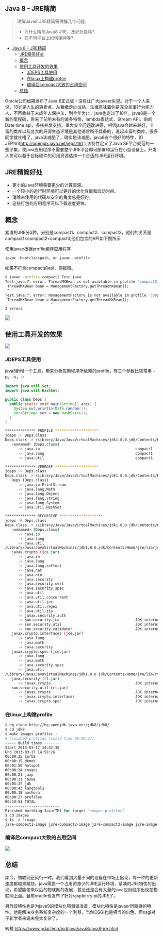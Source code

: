## Java 8 - JRE精简

> 理解Java8 JRE精简需理解几个问题: 
> 
> +   为什么精简Java8 JRE，及好处是啥?
> +   在不同平台上如何编译等?

+   [Java 8 - JRE精简](#java-8---jre%E7%B2%BE%E7%AE%80)
    +   [JRE精简好处](#jre%E7%B2%BE%E7%AE%80%E5%A5%BD%E5%A4%84)
    +   [概念](#%E6%A6%82%E5%BF%B5)
    +   [使用工具开发的效果](#%E4%BD%BF%E7%94%A8%E5%B7%A5%E5%85%B7%E5%BC%80%E5%8F%91%E7%9A%84%E6%95%88%E6%9E%9C)
        +   [JDEPS工具使用](#jdeps%E5%B7%A5%E5%85%B7%E4%BD%BF%E7%94%A8)
        +   [在linux上构建profile](#%E5%9C%A8linux%E4%B8%8A%E6%9E%84%E5%BB%BAprofile)
        +   [编译后compact大致的占用空间](#%E7%BC%96%E8%AF%91%E5%90%8Ecompact%E5%A4%A7%E8%87%B4%E7%9A%84%E5%8D%A0%E7%94%A8%E7%A9%BA%E9%97%B4)
    +   [总结](#%E6%80%BB%E7%BB%93)

Oracle公司如期发布了Java 8正式版！没有让广大javaer失望。对于一个人来说，18岁是人生的转折点，从稚嫩走向成熟，法律意味着你是完全民事行为能力人，不再收益于未成年人保护法，到今年为止，java也走过了18年，java8是一个新的里程碑，带来了前所未有的诸多特性，lambda表达式，Stream API，新的Date time api，多核并发支持，重大安全问题改进等，相信java会越来越好，丰富的类库以及庞大的开源生态环境是其他语言所不具备的，说起丰富的类库，很多同学就吐槽了，java该减肥了，确实是该减肥，java8有个很好的特性，即JEP161(http://openjdk.java.net/jeps/161 ),该特性定义了Java SE平台规范的一些子集，使java应用程序不需要整个JRE平台即可部署和运行在小型设备上。开发人员可以基于目标硬件的可用资源选择一个合适的JRE运行环境。

## JRE精简好处

+   更小的Java环境需要更少的计算资源。
+   一个较小的运行时环境可以更好的优化性能和启动时间。
+   消除未使用的代码从安全的角度总是好的。
+   这些打包的应用程序可以下载速度更快。

## 概念

紧凑的JRE分3种，分别是compact1、compact2、compact3，他们的关系是compact1<compact2<compact3,他们包含的API如下图所示

使用javac根据profile编译应用程序

```bash
javac –bootclasspath, or javac –profile
```

如果不符合compact的api，则报错。

```bash
$ javac -profile compact2 Test.java
Test.java:7: error: ThreadMXBean is not available in profile 'compact2'
 ThreadMXBean bean = ManagementFactory.getThreadMXBean();
 ^
Test.java:7: error: ManagementFactory is not available in profile 'compact2'
 ThreadMXBean bean = ManagementFactory.getThreadMXBean();
                     ^
2 errors
```

![](https://raw.githubusercontent.com/lowskylee/Pictures/main/images/java8-jre-1.png)

## 使用工具开发的效果

![](https://raw.githubusercontent.com/lowskylee/Pictures/main/images/java8-jre-2.png)

### JDEPS工具使用

java8新增一个工具，用来分析应用程序所依赖的profile，有三个参数比较常用 -p，-v，-r

```java
import java.util.Set;
import java.util.HashSet;

public class Deps {
  public static void main(String[] args) {
    System.out.println(Math.random());
    Set<String> set = new HashSet<>();
  }
}
```

```bash
************** PROFILE ********************
jdeps -P Deps.class 
Deps.class -> /Library/Java/JavaVirtualMachines/jdk1.8.0.jdk/Contents/Home/jre/lib/rt.jar
   <unnamed> (Deps.class)
      -> java.io                                            compact1
      -> java.lang                                          compact1
      -> java.util                                          compact1

************** VERBOSE ********************
jdeps -v Deps.class 
Deps.class -> /Library/Java/JavaVirtualMachines/jdk1.8.0.jdk/Contents/Home/jre/lib/rt.jar
   Deps (Deps.class)
      -> java.io.PrintStream                                
      -> java.lang.Math                                     
      -> java.lang.Object                                   
      -> java.lang.String                                   
      -> java.lang.System                                   
      -> java.util.HashSet  

************** RECURSIVE ********************
jdeps -R Deps.class 
Deps.class -> /Library/Java/JavaVirtualMachines/jdk1.8.0.jdk/Contents/Home/jre/lib/rt.jar
   <unnamed> (Deps.class)
      -> java.io                                            
      -> java.lang                                          
      -> java.util                                          
/Library/Java/JavaVirtualMachines/jdk1.8.0.jdk/Contents/Home/jre/lib/jce.jar -> /Library/Java/JavaVirtualMachines/jdk1.8.0.jdk/Contents/Home/jre/lib/rt.jar
   javax.crypto (jce.jar)
      -> java.io                                            
      -> java.lang                                          
      -> java.lang.reflect                                  
      -> java.net                                           
      -> java.nio                                           
      -> java.security                                      
      -> java.security.cert                                 
      -> java.security.spec                                 
      -> java.util                                          
      -> java.util.concurrent                               
      -> java.util.jar                                      
      -> java.util.regex                                    
      -> java.util.zip                                      
      -> javax.security.auth                                
      -> sun.security.jca                                   JDK internal API (rt.jar)
      -> sun.security.util                                  JDK internal API (rt.jar)
      -> sun.security.validator                             JDK internal API (rt.jar)
   javax.crypto.interfaces (jce.jar)
      -> java.lang                                          
      -> java.math                                          
      -> java.security                                      
   javax.crypto.spec (jce.jar)
      -> java.lang                                          
      -> java.math                                          
      -> java.security.spec                                 
      -> java.util                                          
/Library/Java/JavaVirtualMachines/jdk1.8.0.jdk/Contents/Home/jre/lib/rt.jar -> /Library/Java/JavaVirtualMachines/jdk1.8.0.jdk/Contents/Home/jre/lib/jce.jar
   java.security (rt.jar)
      -> javax.crypto                                       JDK internal API (jce.jar)
   sun.security.util (rt.jar)
      -> javax.crypto                                       JDK internal API (jce.jar)
      -> javax.crypto.interfaces                            JDK internal API (jce.jar)
      -> javax.crypto.spec                                  JDK internal API (jce.jar)
```

### 在linux上构建profile

```bash
$ hg clone http://hg.openjdk.java.net/jdk8/jdk8/
$ cd jdk8
$ make images profiles : 
# Finished profiles (build time 00:00:27)
----- Build times -------
Start 2013-03-17 14:47:35
End 2013-03-17 14:58:26
00:00:25 corba
00:00:15 demos
00:01:50 hotspot
00:00:24 images
00:00:21 jaxp
00:00:31 jaxws
00:05:37 jdk
00:00:43 langtools
00:00:18 nashorn
00:00:27 profiles
00:10:51 TOTAL
-------------------------
Finished building Java(TM) for target 'images profiles'
$ cd images
$ ls -d *image
j2re-compact1-image j2re-compact2-image j2re-compact3-image j2re-image j2sdk-image
```

### 编译后compact大致的占用空间

![](https://raw.githubusercontent.com/lowskylee/Pictures/main/images/java8-jre-3.png)

## 总结

如今，物联网正风行一时。我们看到大量不同的设备在市场上出现，每一种的更新速度都越来越快。java需要一个占用资源少的JRE运行环境，紧凑的JRE特性的出现，希望能带来以后的物联网的发展，甚至还是会有大量的java应用程序出现在物联网上面。目前oracle也发布了针对raspberry pi的JRE了。

另外该特性也是为java9的模块化项目做准备，模块化特性是javaer所期待的特性。他是解决业务系统复杂度的一个利器，当然OSGI也是相当的出色。但osgi对于新学者来说未免太复杂了。

转载 https://www.pdai.tech/md/java/java8/java8-jre.html